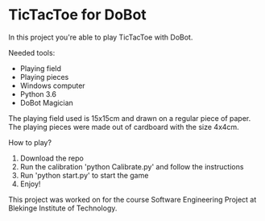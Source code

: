 # TicTacToe for DoBot

In this project you're able to play TicTacToe with DoBot.

Needed tools:
* Playing field
* Playing pieces
* Windows computer
* Python 3.6
* DoBot Magician

The playing field used is 15x15cm and drawn on a regular piece of paper. The playing pieces were made out of cardboard with the size 4x4cm.

How to play?

1. Download the repo
2. Run the calibration 'python Calibrate.py' and follow the instructions
3. Run 'python start.py' to start the game
4. Enjoy!

This project was worked on for the course Software Engineering Project at Blekinge Institute of Technology.
